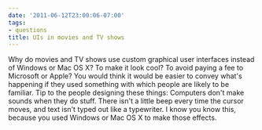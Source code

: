 ```yaml
---
date: '2011-06-12T23:00:06-07:00'
tags:
- questions
title: UIs in movies and TV shows
---
```


Why do movies and TV shows use custom graphical user interfaces instead of Windows or Mac OS X? To make it look cool? To avoid paying a fee to Microsoft or Apple? You would think it would be easier to convey what's happening if they used something with which people are likely to be familiar. Tip to the people designing these things: Computers don't make sounds when they do stuff. There isn't a little beep every time the cursor moves, and text isn't typed out like a typewriter. I know you know this, because you used Windows or Mac OS X to make those effects.
